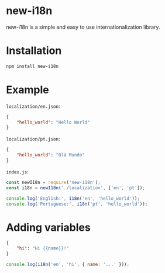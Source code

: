# new-i18n
new-i18n is a simple and easy to use internationalization library.

# Installation
```sh
npm install new-i18n
```

# Example
`localization/en.json`:
```json
{
    "hello_world": "Hello World"
}
```

`localization/pt.json`:
```json
{
    "hello_world": "Olá Mundo"
}
```

`index.js`:

```js
const newI18n = require('new-i18n');
const i18n = newI18n('./localization', ['en', 'pt']);

console.log('English:', i18n('en', 'hello_world'));
console.log('Portuguese:', i18n('pt', 'hello_world'));
```

# Adding variables

```json
{
    "hi": "Hi {{name}}!"
}
```

```js
console.log(i18n('en', 'hi', { name: '...' }));
```

